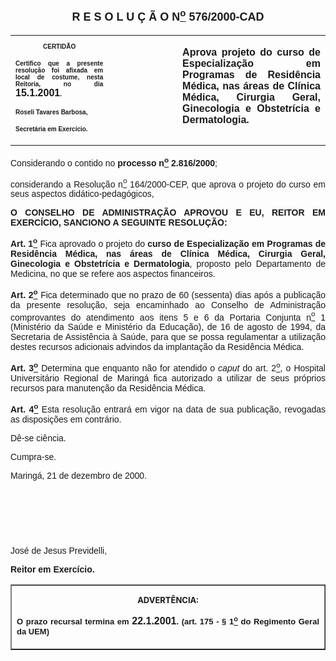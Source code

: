 <BODY>

<B><FONT FACE="Arial" SIZE=4><P ALIGN="CENTER"><A NAME="_Toc445798786"></P>
<P ALIGN="CENTER">R E S O L U &Ccedil; &Atilde; O  N<U><SUP>o</U></SUP>  576/2000-CAD</P>
</B></FONT><FONT FACE="Arial"><P ALIGN="JUSTIFY"></P></FONT>
<TABLE CELLSPACING=0 BORDER=0 CELLPADDING=7 WIDTH=604>
<TR><TD WIDTH="31%" VALIGN="TOP">
<B><FONT FACE="Arial" SIZE=1><P ALIGN="CENTER">CERTID&Atilde;O</P>
<P ALIGN="JUSTIFY">   Certifico que a presente resolu&ccedil;&atilde;o foi afixada em local de costume, nesta Reitoria, no dia </FONT><FONT FACE="Arial">15.1.2001</FONT><FONT FACE="Arial" SIZE=1>.</P>
<P ALIGN="JUSTIFY"></P>
<P ALIGN="JUSTIFY">Roseli Tavares Barbosa,</P>
<P ALIGN="JUSTIFY">Secret&aacute;ria em Exerc&iacute;cio.</B></FONT></TD>
<TD WIDTH="22%" VALIGN="TOP">&nbsp;</TD>
<TD WIDTH="47%" VALIGN="TOP">
<B><FONT FACE="Arial"><P ALIGN="JUSTIFY">Aprova projeto do curso de Especializa&ccedil;&atilde;o em Programas de Resid&ecirc;ncia M&eacute;dica, nas &aacute;reas de Cl&iacute;nica M&eacute;dica, Cirurgia Geral, Ginecologia e Obstetr&iacute;cia e Dermatologia.</B></FONT></TD>
</TR>
</TABLE>

<FONT FACE="Arial"><P ALIGN="JUSTIFY"></P>
<P ALIGN="JUSTIFY">Considerando o contido no <B>processo n<U><SUP>o</U></SUP> 2.816/2000</B>;</P>
<P ALIGN="JUSTIFY">considerando a Resolu&ccedil;&atilde;o n<U><SUP>o</U></SUP> 164/2000-CEP, que aprova o projeto do curso em seus aspectos did&aacute;tico-pedag&oacute;gicos,</P>
<P ALIGN="JUSTIFY"></P>
<B><P ALIGN="JUSTIFY">O CONSELHO DE ADMINISTRA&Ccedil;&Atilde;O APROVOU E EU, REITOR EM EXERC&Iacute;CIO, SANCIONO A SEGUINTE RESOLU&Ccedil;&Atilde;O:</P>
</B><P ALIGN="JUSTIFY"></P>
<B><P ALIGN="JUSTIFY">Art. 1<U><SUP>o</B></U></SUP> Fica aprovado o projeto do <B>curso de Especializa&ccedil;&atilde;o em Programas de Resid&ecirc;ncia M&eacute;dica, nas &aacute;reas de Cl&iacute;nica M&eacute;dica, Cirurgia Geral, Ginecologia e Obstetr&iacute;cia e Dermatologia</B>, proposto pelo Departamento de Medicina, no que se refere aos aspectos financeiros.</P>
<B><P ALIGN="JUSTIFY">Art. 2<U><SUP>o</B></U></SUP> Fica determinado que no prazo de 60 (sessenta) dias ap&oacute;s a publica&ccedil;&atilde;o da presente resolu&ccedil;&atilde;o, seja encaminhado ao Conselho de Administra&ccedil;&atilde;o comprovantes do atendimento aos itens 5 e 6 da Portaria Conjunta n<U><SUP>o</U></SUP> 1 (Minist&eacute;rio da Sa&uacute;de e Minist&eacute;rio da Educa&ccedil;&atilde;o), de 16 de agosto de 1994, da Secretaria de Assist&ecirc;ncia &agrave; Sa&uacute;de, para que se possa regulamentar a utiliza&ccedil;&atilde;o destes recursos adicionais advindos da implanta&ccedil;&atilde;o da Resid&ecirc;ncia M&eacute;dica.</P>
<B><P ALIGN="JUSTIFY">Art. 3<U><SUP>o</U></SUP> </B>Determina que enquanto n&atilde;o for atendido o <I>caput</I> do art. 2<U><SUP>o</U></SUP>, o Hospital Universit&aacute;rio Regional de Maring&aacute; fica autorizado a utilizar de seus pr&oacute;prios recursos para manuten&ccedil;&atilde;o da Resid&ecirc;ncia M&eacute;dica.</P>
<B><P ALIGN="JUSTIFY">Art. 4<U><SUP>o</B></U></SUP> Esta resolu&ccedil;&atilde;o entrar&aacute; em vigor na data de sua publica&ccedil;&atilde;o, revogadas as disposi&ccedil;&otilde;es em contr&aacute;rio.</P>
<P ALIGN="JUSTIFY">D&ecirc;-se ci&ecirc;ncia.</P>
<P ALIGN="JUSTIFY">&#9;Cumpra-se.</P>
<P ALIGN="JUSTIFY"></P>
<P ALIGN="JUSTIFY">Maring&aacute;, 21 de dezembro de 2000.</P>
<P ALIGN="JUSTIFY"></P>
<P ALIGN="JUSTIFY">&nbsp;</P>
<P ALIGN="JUSTIFY">&nbsp;</P>
<P ALIGN="JUSTIFY">&nbsp;</P>
<P>Jos&eacute; de Jesus Previdelli,</P>
<B><P>Reitor em Exerc&iacute;cio.</P>
<P ALIGN="CENTER"></P></B></FONT>
<TABLE BORDER CELLSPACING=1 CELLPADDING=4 WIDTH=207>
<TR><TD VALIGN="TOP">
<B><FONT SIZE=2><P ALIGN="CENTER">ADVERT&Ecirc;NCIA:</P>
</FONT><FONT FACE="Arial" SIZE=2><P ALIGN="JUSTIFY">O prazo recursal termina em </FONT><FONT FACE="Arial">22.1.2001</FONT><FONT FACE="Arial" SIZE=2>. (art. 175 - § 1<U><SUP>o</U></SUP> do Regimento Geral da UEM)</B></FONT></TD>
</TR>
</TABLE>

<FONT SIZE=2><P></A></P></FONT></BODY>

